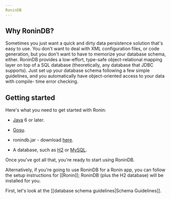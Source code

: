 ```yaml
---
RoninDB
---
```


## Why RoninDB?

Sometimes you just want a quick and dirty data persistence solution that's
easy to use. You don't want to deal with XML configuration files, or code
generation, but you don't want to have to memorize your database schema,
either. RoninDB provides a low-effort, type-safe object-relational mapping
layer on top of a SQL database (theoretically, any database that JDBC
supports). Just set up your database schema following a few simple guidelines,
and you automatically have object-oriented access to your data with compile-
time error checking.

## Getting started

Here's what you need to get started with Ronin:

  * [Java][3] 6 or later.

  * [Gosu][4].

  * ronindb.jar - download [here][5].

  * A database, such as [H2][6] or [MySQL][7].

Once you've got all that, you're ready to start using RoninDB.

Alternatively, if you're going to use RoninDB for a Ronin app, you can follow
the setup instructions for [[Ronin]]; RoninDB (plus the H2 database) will be
installed for you.

First, let's look at the [[database schema guidelines|Schema Guidelines]].

   [1]: #Why_RoninDB?

   [2]: #Getting_started

   [3]: http://java.sun.com/javase/downloads/index.jsp

   [4]: http://www.gosu-lang.org/

   [5]: http://code.google.com/p/ronin/downloads/list

   [6]: http://www.h2database.com/

   [7]: http://www.sun.com/software/products/mysql/

   [8]: /p/ronin/wiki/Ronin

   [9]: /p/ronin/wiki/SchemaGuidelines

